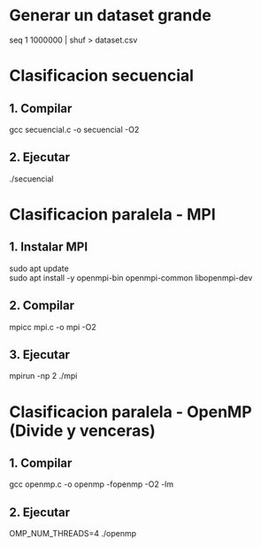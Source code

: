 # Generar un dataset grande
seq 1 1000000 | shuf > dataset.csv


# Clasificacion secuencial

## 1. Compilar
gcc secuencial.c -o secuencial -O2

## 2. Ejecutar
./secuencial

# Clasificacion paralela - MPI
## 1. Instalar MPI
sudo apt update  
sudo apt install -y openmpi-bin openmpi-common libopenmpi-dev

## 2. Compilar
mpicc mpi.c -o mpi -O2

## 3. Ejecutar
mpirun -np 2 ./mpi

# Clasificacion paralela - OpenMP (Divide y venceras)
## 1. Compilar
gcc openmp.c -o openmp -fopenmp -O2 -lm

## 2. Ejecutar
OMP_NUM_THREADS=4 ./openmp
